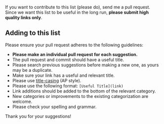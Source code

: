 If you want to contribute to this list (please do), send me a pull request. Since we want this list to be useful in the long run, **please submit high quality links only**.

## Adding to this list

Please ensure your pull request adheres to the following guidelines:

- **Please make an individual pull request for each suggestion.**
- The pull request and commit should have a useful title.
- Please search previous suggestions before making a new one, as yours may be a duplicate.
- Make sure your link has a useful and relevant title.
- Please use [title-casing](http://titlecapitalization.com) (AP style). 
- Please use the following format: `[Useful Title](link)`
- Link additions should be added to the bottom of the relevant category.
- New categories or improvements to the existing categorization are welcome.
- Please check your spelling and grammar.

Thank you for your suggestions!
